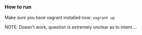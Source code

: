 ### How to run

Make sure you have vagrant installed 
now: `vagrant up`


NOTE: Doesn't work, question is extremely unclear as to intent....
